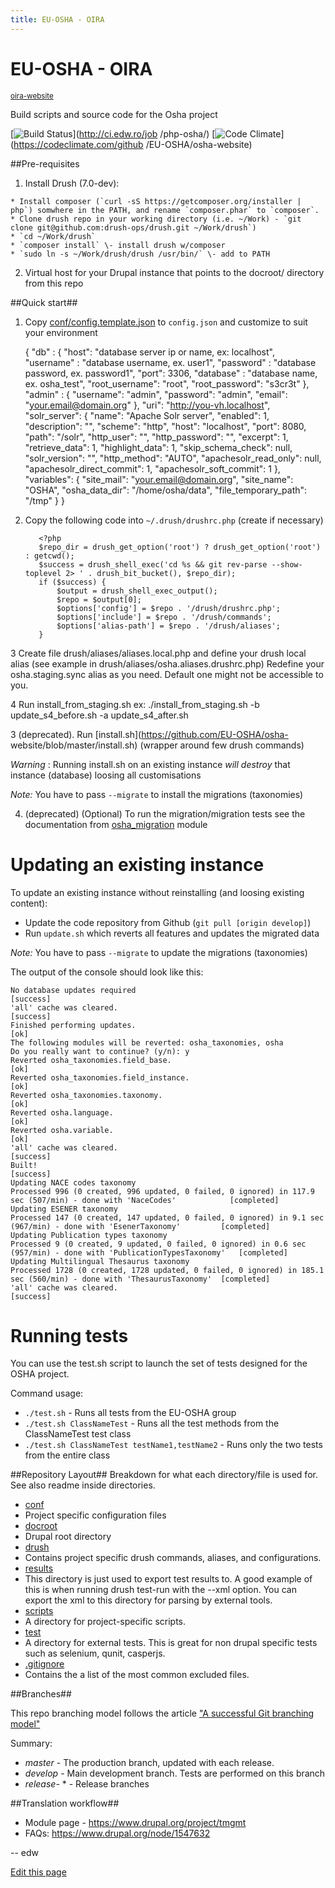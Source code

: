 ```yaml
---
title: EU-OSHA - OIRA
---
```

#  EU-OSHA - OIRA


<small class="github">[oira-website](https://github.com/EU-OSHA/oira-website)</small>

Build scripts and source code for the Osha project

[![Build
Status](https://camo.githubusercontent.com/9f6e6c1797d866adafee82039e43a08b025e1808/687474703a2f2f63692e6564772e726f2f6275696c645374617475732f69636f6e3f6a6f623d7068702d6f736861)](http://ci.edw.ro/job
/php-osha/) [![Code
Climate](https://camo.githubusercontent.com/fd7befc52c28f148b5b15ff0eeb63d0a0f4bfc04/68747470733a2f2f636f6465636c696d6174652e636f6d2f6769746875622f45552d4f5348412f6f7368612d776562736974652f6261646765732f6770612e737667)](https://codeclimate.com/github
/EU-OSHA/osha-website)

##Pre-requisites

  1. Install Drush (7.0-dev):

    * Install composer (`curl -sS https://getcomposer.org/installer | php`) somwhere in the PATH, and rename `composer.phar` to `composer`.
    * Clone drush repo in your working directory (i.e. ~/Work) - `git clone git@github.com:drush-ops/drush.git ~/Work/drush`)
    * `cd ~/Work/drush`
    * `composer install` \- install drush w/composer
    * `sudo ln -s ~/Work/drush/drush /usr/bin/` \- add to PATH
  2. Virtual host for your Drupal instance that points to the docroot/ directory from this repo

##Quick start##

  1. Copy [conf/config.template.json](https://github.com/EU-OSHA/osha-website/blob/master/conf/config.template.json) to `config.json` and customize to suit your environment
    
        {
        "db" : {
            "host": "database server ip or name, ex: localhost",
            "username" : "database username, ex. user1",
            "password" : "database password, ex. password1",
            "port": 3306,
            "database" : "database name, ex. osha_test",
            "root_username": "root",
            "root_password": "s3cr3t"
        },
        "admin" : {
            "username": "admin",
            "password": "admin",
            "email": "your.email@domain.org"
        },
        "uri": "http://you-vh.localhost",
        "solr_server": {
            "name": "Apache Solr server",
            "enabled": 1,
            "description": "",
            "scheme": "http",
            "host": "localhost",
            "port": 8080,
            "path": "/solr",
            "http_user": "",
            "http_password": "",
            "excerpt": 1,
            "retrieve_data": 1,
            "highlight_data": 1,
            "skip_schema_check": null,
            "solr_version": "",
            "http_method": "AUTO",
            "apachesolr_read_only": null,
            "apachesolr_direct_commit": 1,
            "apachesolr_soft_commit": 1
        },
        "variables": {
            "site_mail": "your.email@domain.org",
            "site_name": "OSHA",
            "osha_data_dir": "/home/osha/data",
            "file_temporary_path": "/tmp"
        }
    }

  2. Copy the following code into `~/.drush/drushrc.php` (create if necessary)
    
            <?php
            $repo_dir = drush_get_option('root') ? drush_get_option('root') : getcwd();
            $success = drush_shell_exec('cd %s && git rev-parse --show-toplevel 2> ' . drush_bit_bucket(), $repo_dir);
            if ($success) {
                $output = drush_shell_exec_output();
                $repo = $output[0];
                $options['config'] = $repo . '/drush/drushrc.php';
                $options['include'] = $repo . '/drush/commands';
                $options['alias-path'] = $repo . '/drush/aliases';
            }

3 Create file drush/aliases/aliases.local.php and define your drush local
alias (see example in drush/aliases/osha.aliases.drushrc.php) Redefine your
osha.staging.sync alias as you need. Default one might not be accessible to
you.

4 Run install_from_staging.sh ex: ./install_from_staging.sh -b
update_s4_before.sh -a update_s4_after.sh

3 (deprecated). Run [install.sh](https://github.com/EU-OSHA/osha-
website/blob/master/install.sh) (wrapper around few drush commands)

_Warning_ : Running install.sh on an existing instance _will destroy_ that
instance (database) loosing all customisations

_Note:_ You have to pass `--migrate` to install the migrations (taxonomies)

  4. (deprecated) (Optional) To run the migration/migration tests see the documentation from [osha_migration](https://github.com/EU-OSHA/osha-website/tree/master/docroot/sites/all/modules/osha_migration) module

#  Updating an existing instance

To update an existing instance without reinstalling (and loosing existing
content):

  * Update the code repository from Github (`git pull [origin develop]`)
  * Run `update.sh` which reverts all features and updates the migrated data

_Note:_ You have to pass `--migrate` to update the migrations (taxonomies)

The output of the console should look like this:

    
    
    No database updates required                                                                                          [success]
    'all' cache was cleared.                                                                                              [success]
    Finished performing updates.                                                                                          [ok]
    The following modules will be reverted: osha_taxonomies, osha
    Do you really want to continue? (y/n): y
    Reverted osha_taxonomies.field_base.                                                                                  [ok]
    Reverted osha_taxonomies.field_instance.                                                                              [ok]
    Reverted osha_taxonomies.taxonomy.                                                                                    [ok]
    Reverted osha.language.                                                                                               [ok]
    Reverted osha.variable.                                                                                               [ok]
    'all' cache was cleared.                                                                                              [success]
    Built!                                                                                                                [success]
    Updating NACE codes taxonomy
    Processed 996 (0 created, 996 updated, 0 failed, 0 ignored) in 117.9 sec (507/min) - done with 'NaceCodes'            [completed]
    Updating ESENER taxonomy
    Processed 147 (0 created, 147 updated, 0 failed, 0 ignored) in 9.1 sec (967/min) - done with 'EsenerTaxonomy'         [completed]
    Updating Publication types taxonomy
    Processed 9 (0 created, 9 updated, 0 failed, 0 ignored) in 0.6 sec (957/min) - done with 'PublicationTypesTaxonomy'   [completed]
    Updating Multilingual Thesaurus taxonomy
    Processed 1728 (0 created, 1728 updated, 0 failed, 0 ignored) in 185.1 sec (560/min) - done with 'ThesaurusTaxonomy'  [completed]
    'all' cache was cleared.                                                                                              [success]
    

#  Running tests

You can use the test.sh script to launch the set of tests designed for the
OSHA project.

Command usage:

  * `./test.sh` \- Runs all tests from the EU-OSHA group
  * `./test.sh ClassNameTest` \- Runs all the test methods from the ClassNameTest test class
  * `./test.sh ClassNameTest testName1,testName2` \- Runs only the two tests from the entire class

##Repository Layout## Breakdown for what each directory/file is used for. See
also readme inside directories.

  * [conf](https://github.com/EU-OSHA/osha-website/tree/master/conf)
  * Project specific configuration files
  * [docroot](https://github.com/EU-OSHA/osha-website/tree/master/docroot)
  * Drupal root directory
  * [drush](https://github.com/EU-OSHA/osha-website/tree/master/drush)
  * Contains project specific drush commands, aliases, and configurations.
  * [results](https://github.com/EU-OSHA/osha-website/tree/master/results)
  * This directory is just used to export test results to. A good example of this is when running drush test-run with the --xml option. You can export the xml to this directory for parsing by external tools.
  * [scripts](https://github.com/EU-OSHA/osha-website/tree/master/scripts)
  * A directory for project-specific scripts.
  * [test](https://github.com/EU-OSHA/osha-website/tree/master/tests)
  * A directory for external tests. This is great for non drupal specific tests such as selenium, qunit, casperjs.
  * [.gitignore](https://github.com/EU-OSHA/osha-website/blob/master/.gitignore)
  * Contains the a list of the most common excluded files.

##Branches##

This repo branching model follows the article ["A successful Git branching
model"](http://nvie.com/posts/a-successful-git-branching-model)

Summary:

  * _master_ \- The production branch, updated with each release.
  * _develop_ \- Main development branch. Tests are performed on this branch
  * _release-_ * - Release branches

##Translation workflow##

  * Module page - <https://www.drupal.org/project/tmgmt>
  * FAQs: <https://www.drupal.org/node/1547632>

\-- edw

[Edit this page](https://github.com/EU-OSHA/oira-website/edit/master/README.md)
